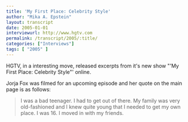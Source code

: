 ```yaml
---
title: 'My First Place: Celebrity Style'
author: "Mika A. Epstein"
layout: transcript
date: 2005-01-01
interviewurl: http://www.hgtv.com
permalink: /transcript/2005/:title/
categories: ["Interviews"]
tags: [ "2005" ]
---
```


HGTV, in a interesting move, released excerpts from it's new show "'My First Place: Celebrity Style"' online.

Jorja Fox was filmed for an upcoming episode and her quote on the main page is as follows:

> I was a bad teenager. I had to get out of there. My family was very old-fashioned and I knew quite young that I needed to get my own place. I was 16. I moved in with my friends.
